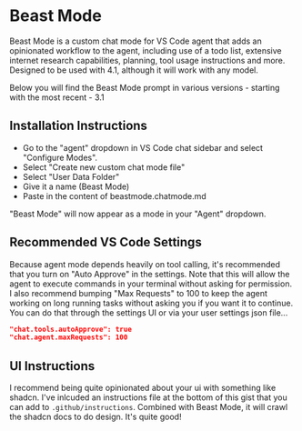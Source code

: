 # Beast Mode

Beast Mode is a custom chat mode for VS Code agent that adds an opinionated workflow to the agent, including use of a todo list, extensive internet research capabilities, planning, tool usage instructions and more. Designed to be used with 4.1, although it will work with any model.

Below you will find the Beast Mode prompt in various versions - starting with the most recent - 3.1

## Installation Instructions

- Go to the "agent" dropdown in VS Code chat sidebar and select "Configure Modes".
- Select "Create new custom chat mode file"
- Select "User Data Folder"
- Give it a name (Beast Mode)
- Paste in the content of beastmode.chatmode.md

"Beast Mode" will now appear as a mode in your "Agent" dropdown.

## Recommended VS Code Settings

Because agent mode depends heavily on tool calling, it's recommended that you turn on "Auto Approve" in the settings. Note that this will allow the agent to execute commands in your terminal without asking for permission. I also recommend bumping "Max Requests" to 100 to keep the agent working on long running tasks without asking you if you want it to continue. You can do that through the settings UI or via your user settings json file...

```json
"chat.tools.autoApprove": true
"chat.agent.maxRequests": 100
```

## UI Instructions

I recommend being quite opinionated about your ui with something like shadcn. I've inlcuded an instructions file at the bottom of this gist that you can add to `.github/instructions`. Combined with Beast Mode, it will crawl the shadcn docs to do design. It's quite good!
